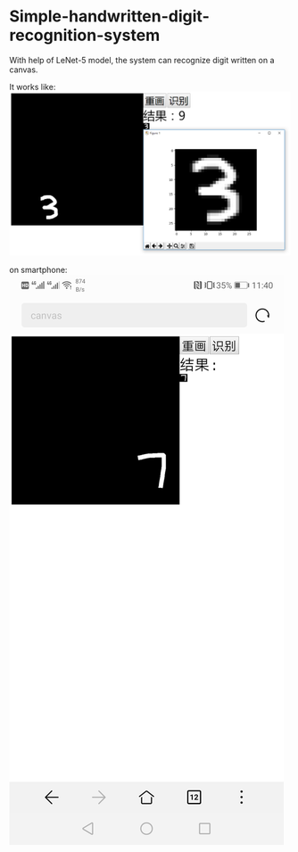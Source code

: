 # Simple-handwritten-digit-recognition-system

With help of LeNet-5 model, the system can recognize digit written on a canvas.

It works like:
![alt text](https://github.com/morningbreeze22/Simple-handwritten-digit-recognition-system/blob/master/screenshots/screenshot-on-pc.png)

on smartphone:
![alt text](https://github.com/morningbreeze22/Simple-handwritten-digit-recognition-system/blob/master/screenshots/Screenshot_20190511_234025_com.android.browser.jpg)
